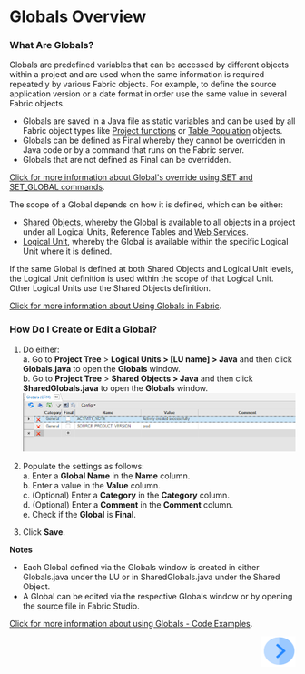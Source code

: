 # Globals Overview

### What Are Globals?
Globals are predefined variables that can be accessed by different objects within a project and are used when the same information is required repeatedly by various Fabric objects. For example, to define the source application version or a date format in order use the same value in several Fabric objects. 
* Globals are saved in a Java file as static variables and can be used by all Fabric object types like [Project functions](/articles/07_table_population/08_project_functions.md) or [Table Population](/articles/07_table_population/01_table_population_overview.md) objects.
* Globals can be defined as Final whereby they cannot be overridden in Java code or by a command that runs on the Fabric server.
* Globals that are not defined as Final can be overridden.

[Click for more information about Global's override using SET and SET_GLOBAL commands](/articles/08_globals/03_set_globals.md).

The scope of a Global depends on how it is defined, which can be either:
* [Shared Objects](/articles/04_fabric_studio/12_shared_objects.md), whereby the Global is available to all objects in a project under all Logical Units, Reference Tables and [Web Services](/articles/15_web_services/01_web_services_overview.md).
* [Logical Unit](/articles/03_logical_units/01_LU_overview.md), whereby the Global is available within the specific Logical Unit where it is defined.

If the same Global is defined at both Shared Objects and Logical Unit levels, the Logical Unit definition is used within the scope of that Logical Unit. Other Logical Units use the Shared Objects definition.

[Click for more information about Using Globals in Fabric](/articles/08_globals/02_globals_use_cases.md).

### How Do I Create or Edit a Global?
1. Do either:\
    a. Go to **Project Tree** > **Logical Units > [LU name] > Java** and then click **Globals.java** to open the **Globals** window. \
    b. Go to **Project Tree** > **Shared Objects > Java** and then click **SharedGlobals.java** to open the **Globals** window. 
![image](/articles/08_globals/images/08_01_01%20Globals%20window.png)

2. Populate the settings as follows:\
  a.	Enter a **Global Name** in the **Name** column.\
  b.	Enter a value in the **Value** column.\
  c.	(Optional) Enter a **Category** in the **Category** column.\
  d.	(Optional) Enter a **Comment** in the **Comment** column.\
  e.	Check if the **Global** is **Final**.

3. Click **Save**.

**Notes**
* Each Global defined via the Globals window is created in either Globals.java under the LU or in SharedGlobals.java under the Shared Object. 
* A Global can be edited via the respective Globals window or by opening the source file in Fabric Studio. 

[Click for more information about using Globals - Code Examples](/articles/08_globals/04_globals_code_examples.md).


[<img align="right" width="60" height="54" src="/articles/images/Next.png">](/articles/08_globals/02_globals_use_cases.md)
